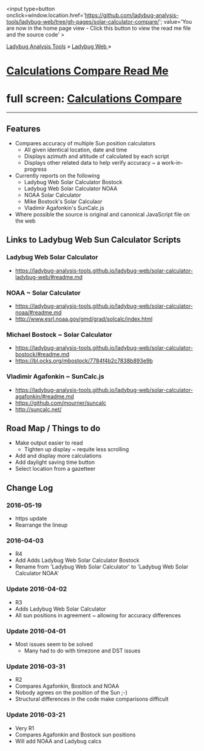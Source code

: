﻿<span style=display:none; >[You are now in a GitHub source code view - click this link to view the home page]
( https://ladybug-analysis-tools.github.io/ladybug-web/solar-calculator-compare/#readme.md "View file as a web page." ) </span>
<input type=button onclick=window.location.href='https://github.com/ladybug-analysis-tools/ladybug-web/tree/gh-pages/solar-calculator-compare/'; 
value='You are now in the home page view - Click this button to view the read me file and the source code' >


[Ladybug Analysis Tools]( http://ladybug-analysis-tools.github.io/ ) » [Ladybug Web ]( http://ladybug-analysis-tools.github.io/ladybug-web/ ) »

[Calculations Compare Read Me]( http://ladybug-analysis-tools.github.io/ladybug-web/solar-calculator-compare/#readme.md )
===

# full screen: [Calculations Compare]( http://ladybug-analysis-tools.github.io/ladybug-web/calculations-compare/ )

***

## Features

* Compares accuracy of multiple Sun position calculators
	* All given identical location, date and time
	* Displays azimuth and altitude of calculated by each script
	* Displays other related data to help verify accuracy ~ a work-in-progress
* Currently reports on the following
	* Ladybug Web Solar Calculator Bostock
	* Ladybug Web Solar Calculator NOAA
	* NOAA Solar Calculator
	* Mike Bostock's Solar Calculaor
	* Vladimir Agafonkin's SunCalc.js
* Where possible the source is original and canonical JavaScript file on the web


## Links to Ladybug Web Sun Calculator Scripts


### Ladybug Web Solar Calculator

* https://ladybug-analysis-tools.github.io/ladybug-web/solar-calculator-ladybug-web/#readme.md


### NOAA ~ Solar Calculator

* https://ladybug-analysis-tools.github.io/ladybug-web/solar-calculator-noaa/#readme.md
* http://www.esrl.noaa.gov/gmd/grad/solcalc/index.html




### Michael Bostock ~ Solar Calculator

* https://ladybug-analysis-tools.github.io/ladybug-web/solar-calculator-bostock/#readme.md
* https://bl.ocks.org/mbostock/7784f4b2c7838b893e9b

### Vladimir Agafonkin ~ SunCalc.js

* https://ladybug-analysis-tools.github.io/ladybug-web/solar-calculator-agafonkin/#readme.md
* https://github.com/mourner/suncalc
* http://suncalc.net/

## Road Map / Things to do

* Make output easier to read
	* Tighten up display ~ requite less scrolling
* Add and display more calculations
* Add daylight saving time button
* Select location from a gazetteer


## Change Log

### 2016-05-19

* https update
* Rearrange the lineup

### 2016-04-03

* R4
* Add Adds Ladybug Web Solar Calculator Bostock
* Rename from 'Ladybug Web Solar Calculator' to 'Ladybug Web Solar Calculator NOAA'

### Update 2016-04-02

* R3
* Adds Ladybug Web Solar Calculator
* All sun positions in agreement ~ allowing for accuracy differences

### Update 2016-04-01


* Most issues seem to be solved
	* Many had to do with timezone and DST issues

### Update 2016-03-31

* R2
* Compares Agafonkin, Bostock and NOAA
* Nobody agrees on the position of the Sun ;-)
* Structural differences in the code make comparisons difficult


### Update 2016-03-21

* Very R1
* Compares Agafonkin and Bostock sun positions
* Will add NOAA and Ladybug calcs
